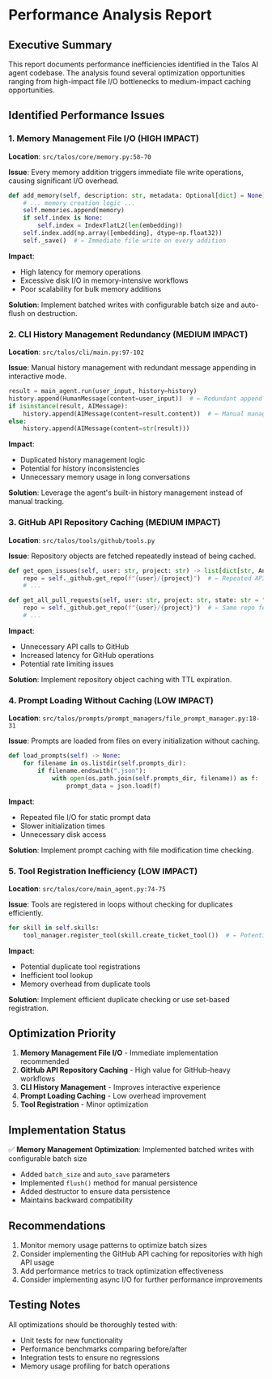 # Performance Analysis Report

## Executive Summary

This report documents performance inefficiencies identified in the Talos AI agent codebase. The analysis found several optimization opportunities ranging from high-impact file I/O bottlenecks to medium-impact caching opportunities.

## Identified Performance Issues

### 1. Memory Management File I/O (HIGH IMPACT)

**Location**: `src/talos/core/memory.py:58-70`

**Issue**: Every memory addition triggers immediate file write operations, causing significant I/O overhead.

```python
def add_memory(self, description: str, metadata: Optional[dict] = None):
    # ... memory creation logic ...
    self.memories.append(memory)
    if self.index is None:
        self.index = IndexFlatL2(len(embedding))
    self.index.add(np.array([embedding], dtype=np.float32))
    self._save()  # ← Immediate file write on every addition
```

**Impact**: 
- High latency for memory operations
- Excessive disk I/O in memory-intensive workflows
- Poor scalability for bulk memory additions

**Solution**: Implement batched writes with configurable batch size and auto-flush on destruction.

### 2. CLI History Management Redundancy (MEDIUM IMPACT)

**Location**: `src/talos/cli/main.py:97-102`

**Issue**: Manual history management with redundant message appending in interactive mode.

```python
result = main_agent.run(user_input, history=history)
history.append(HumanMessage(content=user_input))  # ← Redundant append
if isinstance(result, AIMessage):
    history.append(AIMessage(content=result.content))  # ← Manual management
else:
    history.append(AIMessage(content=str(result)))
```

**Impact**:
- Duplicated history management logic
- Potential for history inconsistencies
- Unnecessary memory usage in long conversations

**Solution**: Leverage the agent's built-in history management instead of manual tracking.

### 3. GitHub API Repository Caching (MEDIUM IMPACT)

**Location**: `src/talos/tools/github/tools.py`

**Issue**: Repository objects are fetched repeatedly instead of being cached.

```python
def get_open_issues(self, user: str, project: str) -> list[dict[str, Any]]:
    repo = self._github.get_repo(f"{user}/{project}")  # ← Repeated API call
    # ...

def get_all_pull_requests(self, user: str, project: str, state: str = "open") -> list[dict[str, Any]]:
    repo = self._github.get_repo(f"{user}/{project}")  # ← Same repo fetched again
    # ...
```

**Impact**:
- Unnecessary API calls to GitHub
- Increased latency for GitHub operations
- Potential rate limiting issues

**Solution**: Implement repository object caching with TTL expiration.

### 4. Prompt Loading Without Caching (LOW IMPACT)

**Location**: `src/talos/prompts/prompt_managers/file_prompt_manager.py:18-31`

**Issue**: Prompts are loaded from files on every initialization without caching.

```python
def load_prompts(self) -> None:
    for filename in os.listdir(self.prompts_dir):
        if filename.endswith(".json"):
            with open(os.path.join(self.prompts_dir, filename)) as f:  # ← File I/O on every load
                prompt_data = json.load(f)
```

**Impact**:
- Repeated file I/O for static prompt data
- Slower initialization times
- Unnecessary disk access

**Solution**: Implement prompt caching with file modification time checking.

### 5. Tool Registration Inefficiency (LOW IMPACT)

**Location**: `src/talos/core/main_agent.py:74-75`

**Issue**: Tools are registered in loops without checking for duplicates efficiently.

```python
for skill in self.skills:
    tool_manager.register_tool(skill.create_ticket_tool())  # ← Potential duplicate registrations
```

**Impact**:
- Potential duplicate tool registrations
- Inefficient tool lookup
- Memory overhead from duplicate tools

**Solution**: Implement efficient duplicate checking or use set-based registration.

## Optimization Priority

1. **Memory Management File I/O** - Immediate implementation recommended
2. **GitHub API Repository Caching** - High value for GitHub-heavy workflows
3. **CLI History Management** - Improves interactive experience
4. **Prompt Loading Caching** - Low overhead improvement
5. **Tool Registration** - Minor optimization

## Implementation Status

✅ **Memory Management Optimization**: Implemented batched writes with configurable batch size
- Added `batch_size` and `auto_save` parameters
- Implemented `flush()` method for manual persistence
- Added destructor to ensure data persistence
- Maintains backward compatibility

## Recommendations

1. Monitor memory usage patterns to optimize batch sizes
2. Consider implementing the GitHub API caching for repositories with high API usage
3. Add performance metrics to track optimization effectiveness
4. Consider implementing async I/O for further performance improvements

## Testing Notes

All optimizations should be thoroughly tested with:
- Unit tests for new functionality
- Performance benchmarks comparing before/after
- Integration tests to ensure no regressions
- Memory usage profiling for batch operations

